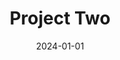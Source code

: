 ---
title: "Project Two"
date: 2024-01-01
latitude: 31.7917
longitude: -7.0926
location: "Tassdert"
description: "Description of Project Two"
estimated: "3241"
thumbnail: "Dual-Powered Kiln Prototype Dimensions and Interior.webp"
sdescription: "small description"
budget: "5234"
raised: "5234"
donors: "34"
tags:
  - "Water and Sanitation"
  - "Kiln"
images:
  - "Aguerda Kids.webp"
  - "Aguerda Kids.webp"
  - "Aguerda Kids.webp"
documents:
  - name: "Capping System.PDF"
    icon: "pdf.png"
    link: "path/to/Capping System.PDF"
  - name: "Capping System.DOCX"
    icon: "docx.png"
    link: "path/to/Capping System.DOCX"
partners:
  - "logo3.png"
  - "logo6.png"
---